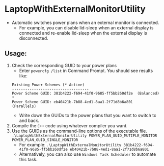 # LaptopWithExternalMonitorUtility
- Automatic switches power plans when an external monitor is connected.
    - For example, you can disable lid-sleep when an external display is connected and re-enable lid-sleep when the external display is disconnected.
## Usage:
1. Check the corresponding GUID to your power plans
    - Enter `powercfg /list` in Command Prompt. You should see results like:
    ```
    Existing Power Schemes (* Active)
    -----------------------------------
    Power Scheme GUID: 381b4222-f694-41f0-9685-ff5bb260df2e  (Balanced) *
    Power Scheme GUID: eb40421b-7b88-4ed1-8aa1-2f71d8b6a801  (Parallels)
    ```
    - Write down the GUIDs to the power plans that you want to switch to and back.
2. Compile the `C++` code using whatever compiler you want.
3. Use the GUIDs as the command-line options of the executable file. `.\LaptopWithExternalMonitorUtility POWER_PLAN_GUID_MUTIPLE_MONITOR POWER_PLAN_GUID_SINGLE_MONITOR`
    - For example: `.\LaptopWithExternalMonitorUtility 381b4222-f694-41f0-9685-ff5bb260df2e eb40421b-7b88-4ed1-8aa1-2f71d8b6a801`
    - Alternatively, you can also use `Windows Task Scheduler` to automate this task.